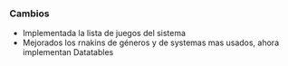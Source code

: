 <h3>Cambios</h3>
<ul>
    <li>Implementada la lista de juegos del sistema</li>
    <li>Mejorados los rnakins de géneros y de systemas mas usados, ahora implementan Datatables</li>
</ul>
